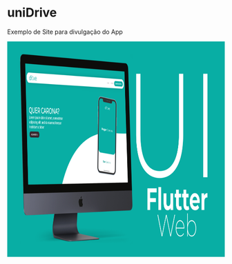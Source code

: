 # uniDrive 

Exemplo de Site para divulgação do App

<img src="flutterweb-unidrive.png" width="1080" height="500">
